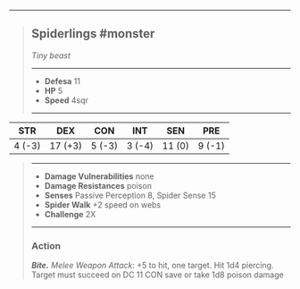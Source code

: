 ___
> ## Spiderlings #monster
>*Tiny beast*
> ___
> - **Defesa** 11
> - **HP** 5
> - **Speed** 4sqr
>___
>
|  STR   |   DEX   |  CON   |  INT   |  SEN   |  PRE   |
|:------:|:-------:|:------:|:------:|:------:|:------:|
| 4 (-3) | 17 (+3) | 5 (-3) | 3 (-4) | 11 (0) | 9 (-1) | 
>___
> - **Damage Vulnerabilities** none
> - **Damage Resistances** poison
> - **Senses** Passive Perception 8, Spider Sense 15
> - **Spider Walk** +2 speed on webs
> - **Challenge** 2X
> ___
> ### Action
> 
> ***Bite.*** *Melee Weapon Attack*: +5 to hit, one target. Hit 1d4 piercing. Target must succeed on DC 11 CON save or take 1d8 poison damage

